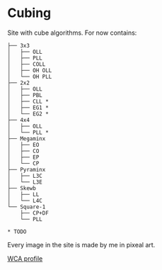 # Cubing

Site with cube algorithms. For now contains:
```
├── 3x3
│   ├── OLL
│   ├── PLL
│   ├── COLL
│   ├── OH OLL
│   └── OH PLL
├── 2x2
│   ├── OLL
│   ├── PBL
│   ├── CLL *
│   ├── EG1 *
│   └── EG2 *
├── 4x4
│   ├── OLL
│   └── PLL *
├── Megaminx
│   ├── EO
│   ├── CO
│   ├── EP
│   └── CP
├── Pyraminx
│   ├── L3C
│   └── L3E
├── Skewb
│   ├── LL
│   └── L4C
└── Square-1
    ├── CP+DF
    └── PLL

* TODO
```

Every image in the site is made by me in pixeal art.

[WCA profile](https://www.worldcubeassociation.org/persons/2022BALD01)
